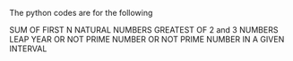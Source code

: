 The python codes are for the following

SUM OF FIRST N NATURAL NUMBERS
GREATEST OF 2 and 3 NUMBERS
LEAP YEAR OR NOT
PRIME NUMBER OR NOT
PRIME NUMBER IN A GIVEN INTERVAL
